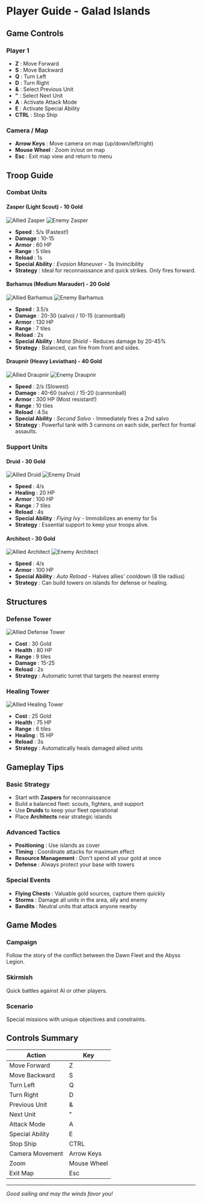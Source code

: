 # Player Guide - Galad Islands

## Game Controls

### Player 1
- **Z** : Move Forward
- **S** : Move Backward
- **Q** : Turn Left
- **D** : Turn Right
- **&** : Select Previous Unit
- **"** : Select Next Unit
- **A** : Activate Attack Mode
- **E** : Activate Special Ability
- **CTRL** : Stop Ship

### Camera / Map
- **Arrow Keys** : Move camera on map (up/down/left/right)
- **Mouse Wheel** : Zoom in/out on map
- **Esc** : Exit map view and return to menu

## Troop Guide

### Combat Units

#### **Zasper** (Light Scout) - 10 Gold
![Allied Zasper](/assets/docs/units/ally/Zasper.png)
![Enemy Zasper](/assets/docs/units/enemy/Zasper.png)
- **Speed** : 5/s (Fastest!)
- **Damage** : 10-15
- **Armor** : 60 HP
- **Range** : 5 tiles
- **Reload** : 1s
- **Special Ability** : _Evasion Maneuver_ - 3s Invincibility
- **Strategy** : Ideal for reconnaissance and quick strikes. Only fires forward.

#### **Barhamus** (Medium Marauder) - 20 Gold
![Allied Barhamus](/assets/docs/units/ally/Barhamus.png)
![Enemy Barhamus](/assets/docs/units/enemy/Barhamus.png)
- **Speed** : 3.5/s
- **Damage** : 20-30 (salvo) / 10-15 (cannonball)
- **Armor** : 130 HP
- **Range** : 7 tiles
- **Reload** : 2s
- **Special Ability** : _Mana Shield_ - Reduces damage by 20-45%
- **Strategy** : Balanced, can fire from front and sides.

#### **Draupnir** (Heavy Leviathan) - 40 Gold
![Allied Draupnir](/assets/docs/units/ally/Draupnir.png)
![Enemy Draupnir](/assets/docs/units/enemy/Draupnir.png)
- **Speed** : 2/s (Slowest)
- **Damage** : 40-60 (salvo) / 15-20 (cannonball)
- **Armor** : 300 HP (Most resistant!)
- **Range** : 10 tiles
- **Reload** : 4.5s
- **Special Ability** : _Second Salvo_ - Immediately fires a 2nd salvo
- **Strategy** : Powerful tank with 3 cannons on each side, perfect for frontal assaults.

### Support Units

#### **Druid** - 30 Gold
![Allied Druid](/assets/docs/units/ally/Druid.png)
![Enemy Druid](/assets/docs/units/enemy/Druid.png)
- **Speed** : 4/s
- **Healing** : 20 HP
- **Armor** : 100 HP
- **Range** : 7 tiles
- **Reload** : 4s
- **Special Ability** : _Flying Ivy_ - Immobilizes an enemy for 5s
- **Strategy** : Essential support to keep your troops alive.

#### **Architect** - 30 Gold
![Allied Architect](/assets/docs/units/ally/Architect.png)
![Enemy Architect](/assets/docs/units/enemy/Architect.png)
- **Speed** : 4/s
- **Armor** : 100 HP
- **Special Ability** : _Auto Reload_ - Halves allies' cooldown (8 tile radius)
- **Strategy** : Can build towers on islands for defense or healing.

## Structures

### Defense Tower
![Allied Defense Tower](/assets/sprites/buildings/ally/ally-defence-tower.png)
- **Cost** : 30 Gold
- **Health** : 80 HP
- **Range** : 9 tiles
- **Damage** : 15-25
- **Reload** : 2s
- **Strategy** : Automatic turret that targets the nearest enemy

### Healing Tower
![Allied Healing Tower](/assets/sprites/buildings/ally/ally-heal-tower.png)
- **Cost** : 25 Gold
- **Health** : 75 HP
- **Range** : 6 tiles
- **Healing** : 15 HP
- **Reload** : 3s
- **Strategy** : Automatically heals damaged allied units

## Gameplay Tips

### Basic Strategy
- Start with **Zaspers** for reconnaissance
- Build a balanced fleet: scouts, fighters, and support
- Use **Druids** to keep your fleet operational
- Place **Architects** near strategic islands

### Advanced Tactics
- **Positioning** : Use islands as cover
- **Timing** : Coordinate attacks for maximum effect
- **Resource Management** : Don't spend all your gold at once
- **Defense** : Always protect your base with towers

### Special Events
- **Flying Chests** : Valuable gold sources, capture them quickly
- **Storms** : Damage all units in the area, ally and enemy
- **Bandits** : Neutral units that attack anyone nearby

## Game Modes

### Campaign
Follow the story of the conflict between the Dawn Fleet and the Abyss Legion.

### Skirmish
Quick battles against AI or other players.

### Scenario
Special missions with unique objectives and constraints.

## Controls Summary

| Action | Key |
|--------|-----|
| Move Forward | Z |
| Move Backward | S |
| Turn Left | Q |
| Turn Right | D |
| Previous Unit | & |
| Next Unit | " |
| Attack Mode | A |
| Special Ability | E |
| Stop Ship | CTRL |
| Camera Movement | Arrow Keys |
| Zoom | Mouse Wheel |
| Exit Map | Esc |

---

*Good sailing and may the winds favor you!*